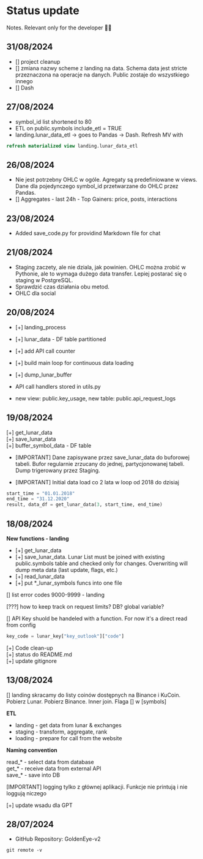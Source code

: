 # Status update
Notes. Relevant only for the developer 🤷‍♂️


## 31/08/2024 ##

* [] project cleanup 
* [] zmiana nazwy scheme z landing na data. Schema data jest stricte przeznaczona na operacje na danych. Public zostaje do wszystkiego innego
* [] Dash

## 27/08/2024 ##

* symbol_id list shortened to 80
* ETL on public.symbols include_etl = TRUE
* landing.lunar_data_etl -> goes to Pandas -> Dash. Refresh MV with 
```sql
refresh materialized view landing.lunar_data_etl
```

## 26/08/2024 ##

* Nie jest potrzebny OHLC w ogóle. Agregaty są predefiniowane w views. Dane dla pojedynczego symbol_id przetwarzane do OHLC przez Pandas. 
* [] Aggregates - last 24h - Top Gainers: price, posts, interactions

## 23/08/2024 ##

* Added save_code.py for providind Markdown file for chat

## 21/08/2024 ##

* Staging zaczety, ale nie dziala, jak powinien. OHLC można zrobić w Pythonie, ale to wymaga dużego data transfer. Lepiej postarać się o staging w PostgreSQL. 
* Sprawdzić czas działania obu metod. 
* OHLC dla social



## 20/08/2024 ##

* [+] landing_process
* [+] lunar_data - DF table partitioned
* [+] add API call counter
* [+] build main loop for continuous data loading 
* [+] dump_lunar_buffer

* API call handlers stored in utils.py
* new view: public.key_usage, new table: public.api_request_logs

## 19/08/2024 ##

[+] get_lunar_data<br>
[+] save_lunar_data<br>
[+] buffer_symbol_data - DF table<br>



* [IMPORTANT] Dane zapisywane przez save_lunar_data do buforowej tabeli. Bufor regularnie zrzucany do jednej, partycjonowanej tabeli. Dump trigerowany przez Staging. 

* [IMPORTANT] Initial data load co 2 lata w loop od 2018 do dzisiaj
```py
start_time = "01.01.2018"
end_time = "31.12.2020"
result, data_df = get_lunar_data(3, start_time, end_time)
``` 

## 18/08/2024 ##

**New functions - landing**
- [+] get_lunar_data
- [+] save_lunar_data. Lunar List must be joined with existing public.symbols table and checked only for changes. Overwriting will dump meta data (last update, flags, etc.)
- [+] read_lunar_data
- [+] put *_lunar_symbols funcs into one file


[] list error codes
9000-9999 - landing


[???] how to keep track on request limits? DB? global variable?

[] API Key shuold be handeled with a function. For now it's a direct read from config
```py
key_code = lunar_key["key_outlook"]["code"]
```

[+] Code clean-up<br>
[+] status do README.md<br>
[+] update gitignore



## 13/08/2024 ##
[] landing skracamy do listy coinów dostępnych na Binance i KuCoin. Pobierz Lunar. Pobierz Binance. Inner join. Flaga [] w [symbols]

**ETL**
* landing - get data from lunar & exchanges
* staging - transform, aggregate, rank
* loading - prepare for call from the website

**Naming convention**

read_* - select data from database<br>
get_* - receive data from external API<br>
save_* - save into DB<br>

[IMPORTANT] logging tylko z głównej aplikacji. Funkcje nie printują i nie loggują niczego

[+] update wsadu dla GPT


## 28/07/2024 ##

- GitHub Repository: GoldenEye-v2
```shell
git remote -v
```
